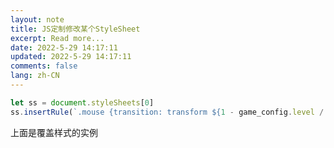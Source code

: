 ```yaml
---
layout: note
title: JS定制修改某个StyleSheet
excerpt: Read more...
date: 2022-5-29 14:17:11
updated: 2022-5-29 14:17:11
comments: false
lang: zh-CN
---
```


```js
let ss = document.styleSheets[0]
ss.insertRule(`.mouse {transition: transform ${1 - game_config.level / 10}s linear;}`, ss.cssRules.length)
```

上面是覆盖样式的实例
  